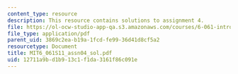 ```yaml
---
content_type: resource
description: This resource contains solutions to assignment 4.
file: https://ol-ocw-studio-app-qa.s3.amazonaws.com/courses/6-061-introduction-to-electric-power-systems-spring-2011/12711a9bd1b913c1f1da3161f86c091e_MIT6_061S11_assn04_sol.pdf
file_type: application/pdf
parent_uid: 3869c2ea-b19a-1fcd-fe99-36d41d8cf5a2
resourcetype: Document
title: MIT6_061S11_assn04_sol.pdf
uid: 12711a9b-d1b9-13c1-f1da-3161f86c091e
---
```

